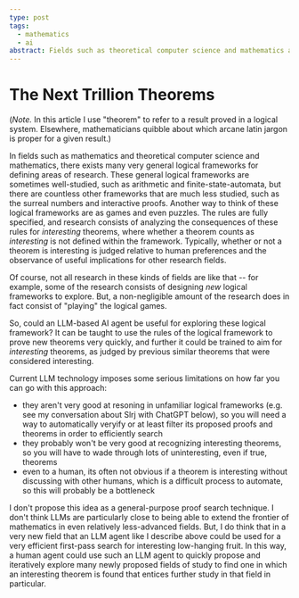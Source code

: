 ```yaml
---
type: post
tags:
  - mathematics
  - ai
abstract: Fields such as theoretical computer science and mathematics are game-like and full of low-hanging fruit of unclear value. Could recently-developed AI technology harvest a bounty?
---
```


# The Next Trillion Theorems

(_Note._ In this article I use "theorem" to refer to a result proved in a logical system. Elsewhere, mathematicians quibble about which arcane latin jargon is proper for a given result.)

In fields such as mathematics and theoretical computer science and mathematics, there exists many very general logical frameworks for defining areas of research. These general logical frameworks are sometimes well-studied, such as arithmetic and finite-state-automata, but there are countless other frameworks that are much less studied, such as the surreal numbers and interactive proofs. Another way to think of these logical frameworks are as games and even puzzles. The rules are fully specified, and research consists of analyzing the consequences of these rules for _interesting_ theorems, where whether a theorem counts as _interesting_ is not defined within the framework. Typically, whether or not a theorem is interesting is judged relative to human preferences and the observance of useful implications for other research fields.

Of course, not all research in these kinds of fields are like that -- for example, some of the research consists of designing _new_ logical frameworks to explore. But, a non-negligible amount of the research does in fact consist of "playing" the logical games.

So, could an LLM-based AI agent be useful for exploring these logical framework? It can be taught to use the rules of the logical framework to prove new theorems very quickly, and further it could be trained to aim for _interesting_ theorems, as judged by previous similar theorems that were considered interesting.

Current LLM technology imposes some serious limitations on how far you can go with this approach:
- they aren't very good at resoning in unfamiliar logical frameworks (e.g. see my conversation about Slrj with ChatGPT below), so you will need a way to automatically veryify or at least filter its proposed proofs and theorems in order to efficiently search
- they probably won't be very good at recognizing interesting theorems, so you will have to wade through lots of uninteresting, even if true, theorems
- even to a human, its often not obvious if a theorem is interesting without discussing with other humans, which is a difficult process to automate, so this will probably be a bottleneck

<script src="https://gist.github.com/rybla/9b0fba1f4119d4a026abb8ff69bfe121.js"></script>

I don't propose this idea as a general-purpose proof search technique. I don't think LLMs are particularly close to being able to extend the frontier of mathematics in even relatively less-advanced fields. But, I do think that in a very new field that an LLM agent like I describe above could be used for a very efficient first-pass search for interesting low-hanging fruit. In this way, a human agent could use such an LLM agent to quickly propose and iteratively explore many newly proposed fields of study to find one in which an interesting theorem is found that entices further study in that field in particular.
